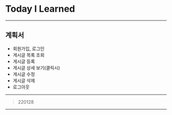 # Today I Learned

--------------------------

## 계획서
+ 회원가입, 로그인 
+ 게시글 목록 조회
+ 게시글 등록
+ 게시글 상세 보기(클릭시)
+ 게시글 수정
+ 게시글 삭제
+ 로그아웃

--------------------------

> 220128


--------------------------
